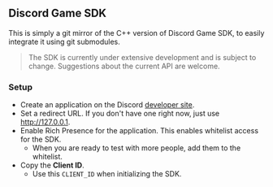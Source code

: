 ## Discord Game SDK
This is simply a git mirror of the C++ version of Discord Game SDK, to easily integrate it using git submodules. 


> The SDK is currently under extensive development and is subject to change. Suggestions
> about the current API are welcome.

### Setup

- Create an application on the Discord [developer site](https://discordapp.com/developers/applications/me).
- Set a redirect URL. If you don't have one right now, just use <http://127.0.0.1>.
- Enable Rich Presence for the application. This enables whitelist access for the SDK.
  - When you are ready to test with more people, add them to the whitelist.
- Copy the **Client ID**.
  - Use this `CLIENT_ID` when initializing the SDK.

